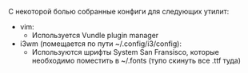 С некоторой болью собранные конфиги для следующих утилит:
* vim: 
	* Используется Vundle plugin manager 
* i3wm (помещается по пути ~/.config/i3/config):
	*  Используются шрифты System San Fransisco, которые необходимо поместить в ~/.fonts (тупо скинуть все .ttf туда)


